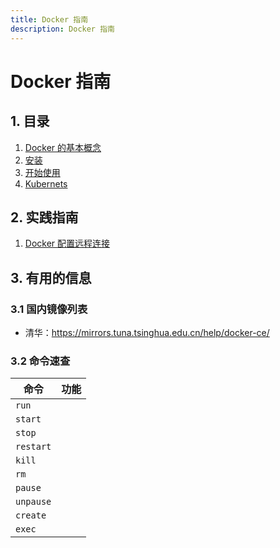 ```yaml
---
title: Docker 指南
description: Docker 指南
---
```


# Docker 指南

## 1. 目录

1. [Docker 的基本概念](./basic.md)
2. [安装](./install-docker.md)
3. [开始使用](./get-started.md)
4. [Kubernets](./kubernets.md)

## 2. 实践指南

1. [Docker 配置远程连接](./projects/docker-remote-context.md)

## 3. 有用的信息

### 3.1 国内镜像列表

- 清华：<https://mirrors.tuna.tsinghua.edu.cn/help/docker-ce/>

### 3.2 命令速查

| 命令      | 功能 |
| --------- | ---- |
| `run`     |      |
| `start`   |      |
| `stop`    |      |
| `restart` |      |
| `kill`    |      |
| `rm`      |      |
| `pause`   |      |
| `unpause` |      |
| `create`  |      |
| `exec`    |      |
